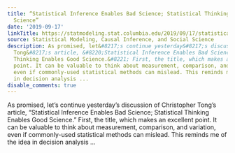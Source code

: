 ```yaml
---
title: “Statistical Inference Enables Bad Science; Statistical Thinking Enables Good
  Science”
date: '2019-09-17'
linkTitle: https://statmodeling.stat.columbia.edu/2019/09/17/statistical-inference-enables-bad-science-statistical-thinking-enables-good-science/
source: Statistical Modeling, Causal Inference, and Social Science
description: As promised, let&#8217;s continue yesterday&#8217;s discussion of Christopher
  Tong&#8217;s article, &#8220;Statistical Inference Enables Bad Science; Statistical
  Thinking Enables Good Science.&#8221; First, the title, which makes an excellent
  point. It can be valuable to think about measurement, comparison, and variation,
  even if commonly-used statistical methods can mislead. This reminds me of the idea
  in decision analysis ...
disable_comments: true
---
```

As promised, let&#8217;s continue yesterday&#8217;s discussion of Christopher Tong&#8217;s article, &#8220;Statistical Inference Enables Bad Science; Statistical Thinking Enables Good Science.&#8221; First, the title, which makes an excellent point. It can be valuable to think about measurement, comparison, and variation, even if commonly-used statistical methods can mislead. This reminds me of the idea in decision analysis ...